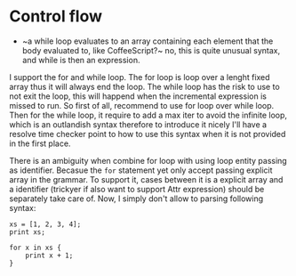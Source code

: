 # Control flow

- ~a while loop evaluates to an array containing each element that the body evaluated to, like CoffeeScript?~ no, this is quite unusual syntax, and while is then an expression. 

I support the for and while loop. 
The for loop is loop over a lenght fixed array thus it will always end the loop.
The while loop has the risk to use to not exit the loop, this will happend when the incremental expression is missed to run.
So first of all, recommend to use for loop over while loop.
Then for the while loop, it require to add a max iter to avoid the infinite loop, which is an outlandish syntax therefore to introduce it nicely I'll have a resolve time checker point to how to use this syntax when it is not provided in the first place.

There is an ambiguity when combine for loop with using loop entity passing as identifier. 
Becasue the `for` statement yet only accept passing explicit array in the grammar.
To support it, cases between it is a explicit array and a identifier (trickyer if also want to support Attr expression) should be separately take care of.
Now, I simply don't allow to parsing following syntax: 
```oxiida
xs = [1, 2, 3, 4];
print xs;

for x in xs {
    print x + 1;
}
```

